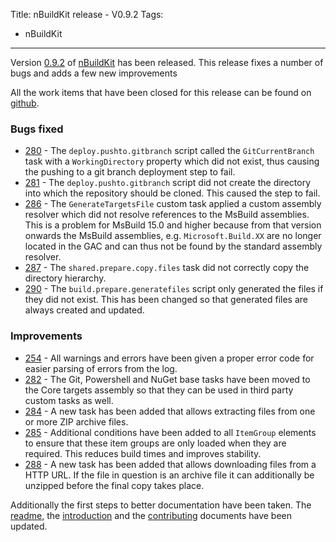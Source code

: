 Title: nBuildKit release - V0.9.2
Tags:
  - nBuildKit
---

Version [0.9.2](https://github.com/nbuildkit/nBuildKit.MsBuild/releases/tag/0.9.2)
of [nBuildKit](https://github.com/nbuildkit/nBuildKit.MsBuild) has been released. This release fixes
a number of bugs and adds a few new improvements

All the work items that have been closed for this release can be found on
[github](https://github.com/nbuildkit/nBuildKit.MsBuild/milestone/31?closed=1).


### Bugs fixed

- [280](https://github.com/nbuildkit/nBuildKit.MsBuild/issues/280) - The `deploy.pushto.gitbranch`
  script called the `GitCurrentBranch` task with a `WorkingDirectory` property which did not exist,
  thus causing the pushing to a git branch deployment step to fail.
- [281](https://github.com/nbuildkit/nBuildKit.MsBuild/issues/281) - The `deploy.pushto.gitbranch`
  script did not create the directory into which the repository should be cloned. This caused the
  step to fail.
- [286](https://github.com/nbuildkit/nBuildKit.MsBuild/issues/286) - The `GenerateTargetsFile` custom
  task applied a custom assembly resolver which did not resolve references to the MsBuild assemblies.
  This is a problem for MsBuild 15.0 and higher because from that version onwards the MsBuild assemblies,
  e.g. `Microsoft.Build.XX` are no longer located in the GAC and can thus not be found by the standard
  assembly resolver.
- [287](https://github.com/nbuildkit/nBuildKit.MsBuild/issues/287) - The `shared.prepare.copy.files`
  task did not correctly copy the directory hierarchy.
- [290](https://github.com/nbuildkit/nBuildKit.MsBuild/issues/290) - The `build.prepare.generatefiles`
  script only generated the files if they did not exist. This has been changed so that generated
  files are always created and updated.


### Improvements

- [254](https://github.com/nbuildkit/nBuildKit.MsBuild/issues/254) - All warnings and errors have been
  given a proper error code for easier parsing of errors from the log.
- [282](https://github.com/nbuildkit/nBuildKit.MsBuild/issues/282) - The Git, Powershell and NuGet
  base tasks have been moved to the Core targets assembly so that they can be used in third party
  custom tasks as well.
- [284](https://github.com/nbuildkit/nBuildKit.MsBuild/issues/284) - A new task has been added that
  allows extracting files from one or more ZIP archive files.
- [285](https://github.com/nbuildkit/nBuildKit.MsBuild/issues/285) - Additional conditions have been
  added to all `ItemGroup` elements to ensure that these item groups are only loaded when they are
  required. This reduces build times and improves stability.
- [288](https://github.com/nbuildkit/nBuildKit.MsBuild/issues/288) - A new task has been added that
  allows downloading files from a HTTP URL. If the file in question is an archive file it can
  additionally be unzipped before the final copy takes place.

Additionally the first steps to better documentation have been taken. The [readme](https://github.com/nbuildkit/nBuildKit.MsBuild/blob/master/README.md),
the [introduction](https://nbuildkit.github.io/nBuildKit.MsBuild/) and the [contributing](https://nbuildkit.github.io/nBuildKit.MsBuild/docs/contributing)
documents have been updated.

